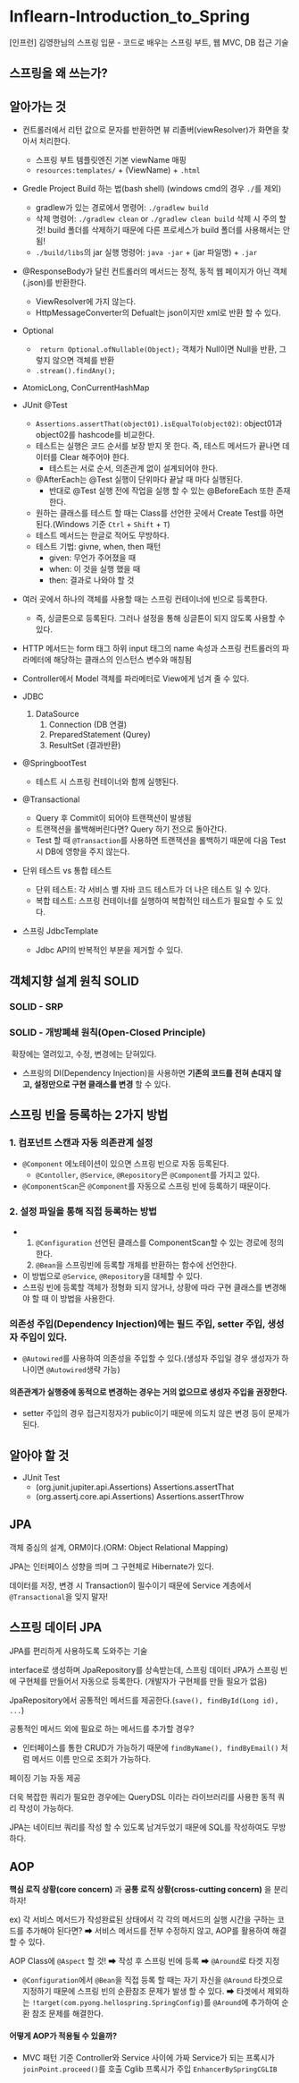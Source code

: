 # Inflearn-Introduction_to_Spring
[인프런] 김영한님의 스프링 입문 - 코드로 배우는 스프링 부트, 웹 MVC, DB 접근 기술



## 스프링을 왜 쓰는가?



## 알아가는 것

- 컨트롤러에서 리턴 값으로 문자를 반환하면 뷰 리졸버(viewResolver)가 화면을 찾아서 처리한다.
  - 스프링 부트 템플릿엔진 기본 viewName 매핑
  - ``resources:templates/`` + (ViewName) + ``.html``



- Gredle Project Build 하는 법(bash shell) (windows cmd의 경우 ``./``를 제외)
  - gradlew가 있는 경로에서 명령어: ``./gradlew build``
  - 삭제 명령어: ``./gradlew clean`` or ``./gradlew clean build``
    삭제 시 주의 할 것! build 폴더를 삭제하기 때문에 다른 프로세스가 build 폴더를 사용해서는 안됨!
  - ``./build/libs``의 jar 실행 명령어: ``java -jar`` + (jar 파일명) +  ``.jar`` 
  



- @ResponseBody가 달린 컨트롤러의 메서드는 정적, 동적 웹 페이지가 아닌 객체(.json)를 반환한다.
  - ViewResolver에 가지 않는다.
  - HttpMessageConverter의 Defualt는 json이지만 xml로 반환 할 수 있다.



- Optional<T>
  - `` return Optional.ofNullable(Object);`` 객체가 Null이면 Null을 반환, 그렇지 않으면 객체를 반환
  - `.stream().findAny();`



- AtomicLong, ConCurrentHashMap



- JUnit @Test
  - ``Assertions.assertThat(object01).isEqualTo(object02)``: object01과 object02를 hashcode를 비교한다.
  - 테스트는 실행은 코드 순서를 보장 받지 못 한다. 즉, 테스트 메서드가 끝나면 데이터를 Clear 해주어야 한다.
    - 테스트는 서로 순서, 의존관계 없이 설계되어야 한다.
  - @AfterEach는 @Test 실행이 단위마다 끝날 때 마다 실행된다.
    - 반대로 @Test 실행 전에 작업을 실행 할 수 있는 @BeforeEach 또한 존재한다.
  - 원하는 클래스를 테스트 할 때는  Class를 선언한 곳에서 Create Test를 하면 된다.(Windows 기준 ``Ctrl`` + ``Shift`` + ``T``)
  - 테스트 메서드는 한글로 적어도 무방하다.
  - 테스트 기법: givne, when, then 패턴
    - given: 무언가 주어졌을 때
    - when: 이 것을 실행 했을 때
    - then: 결과로 나와야 할 것
  



- 여러 곳에서 하나의 객체를 사용할 때는 스프링 컨테이너에 빈으로 등록한다.
  - 즉, 싱글톤으로 등록된다. 그러나 설정을 통해 싱글톤이 되지 않도록  사용할 수 있다.



- HTTP 메서드는 form 태그 하위 input 태그의 name 속성과 스프링 컨트롤러의 파라메터에 해당하는 클래스의 인스턴스 변수와 매칭됨



- Controller에서 Model 객체를 파라메터로 View에게 넘겨 줄 수 있다.



- JDBC
  1. DataSource
     1. Connection (DB 연결)
     2. PreparedStatement (Qurey)
     3. ResultSet (결과반환)



- @SpringbootTest
  - 테스트 시 스프링 컨테이너와 함께 실행된다.



- @Transactional
  - Query 후  Commit이 되어야 트랜잭션이 발생됨
  - 트랜잭션을 롤백해버린다면? Query 하기 전으로 돌아간다.
  - Test 할 때 `@Transaction`를 사용하면 트랜잭션을 롤백하기 때문에 다음 Test 시 DB에 영향을 주지 않는다.



- 단위 테스트 vs 통합 테스트
  - 단위 테스트: 각 서비스 별 자바 코드 테스트가 더 나은 테스트 일 수 있다.
  - 복합 테스트: 스프링 컨테이너를 실행하여 복합적인 테스트가 필요할 수 도 있다.



- 스프링 JdbcTemplate
  - Jdbc API의 반복적인 부분을 제거할 수 있다. 





## 객체지향 설계 원칙 SOLID

### SOLID - SRP



### SOLID - 개방폐쇄 원칙(Open-Closed Principle)

​	확장에는 열려있고, 수정, 변경에는 닫혀있다.

- 스프링의 DI(Dependency Injection)을 사용하면 **기존의 코드를 전혀 손대지 않고, 설정만으로 구현 클래스를 변경** 할 수 있다. 



## 스프링 빈을 등록하는 2가지 방법

### 1. 컴포넌트 스캔과 자동 의존관계 설정

- ``@Component`` 에노테이션이 있으면 스프링 빈으로 자동 등록된다.
  - ``@Contoller``, ``@Service``, ``@Repository``은 ``@Component``를 가지고 있다.
- ``@ComponentScan``은 ``@Component``를 자동으로 스프링 빈에 등록하기 때문이다.

### 2. 설정 파일을 통해 직접 등록하는 방법

- 1. ``@Configuration`` 선언된 클래스를 ComponentScan할 수 있는 경로에 정의한다.
  2. ``@Bean``을 스프링빈에 등록할 개체를 반환하는 함수에 선언한다.
- 이 방법으로 ``@Service``, ``@Repository``을 대체할 수 있다.
- 스프링 빈에 등록할 객체가 정형화 되지 않거나, 상황에 따라 구현 클래스를 변경해야 할 때 이 방법을 사용한다.



### 의존성 주입(Dependency Injection)에는 필드 주입, setter 주입, 생성자 주입이 있다.

- `@Autowired`를 사용하여 의존성을 주입할 수 있다.(생성자 주입일 경우 생성자가 하나이면 `@Autowired`생략 가능)

#### 의존관계가 실행중에 동적으로  변경하는 경우는 거의 없으므로 생성자 주입을 권장한다.

- setter 주입의 경우 접근지정자가 public이기 때문에 의도치 않은 변경 등이 문제가 된다.



## 알아야 할 것

- JUnit Test
  - (org.junit.jupiter.api.Assertions) Assertions.assertThat 
  - (org.assertj.core.api.Assertions) Assertions.assertThrow





## JPA

객체 중심의 설계, ORM이다.(ORM: Object Relational Mapping)

JPA는 인터페이스 성향을 띄며 그 구현체로 Hibernate가 있다.

데이터를 저장, 변경 시 Transaction이 필수이기 때문에 Service 계층에서 `@Transactional`을 잊지 말자!



## 스프링 데이터 JPA

JPA를 편리하게 사용하도록 도와주는 기술

interface로 생성하며 JpaRepository를 상속받는데, 스프링 데이터 JPA가 스프링 빈에 구현체를 만들어서 자동으로 등록한다. (개발자가 구현체를 만들 필요가 없음)

JpaRepository에서 공통적인 메서드를 제공한다.(`save(), findById(Long id), ...`)

공통적인 메서드 외에 필요로 하는 메서드를 추가할 경우?

- 인터페이스를 통한 CRUD가 가능하기 때문에 `findByName(), findByEmail()` 처럼 메서드 이름 만으로 조회가 가능하다.

페이징 기능 자동 제공

더욱 복잡한 쿼리가 필요한 경우에는 QueryDSL 이라는 라이브러리를 사용한 동적 쿼리 작성이 가능하다.

JPA는 네이티브 쿼리를 작성 할 수 있도록 남겨두었기 때문에 SQL를 작성하여도 무방하다.



## AOP

**핵심 로직 상황(core concern)** 과 **공통 로직 상황(cross-cutting concern)** 을 분리하자!

ex) 각 서비스 메서드가 작성완료된 상태에서 각 각의 메서드의 실행 시간을 구하는 코드를 추가해야 된다면?
➡ 서비스 메서드를 전부 수정하지 않고, AOP를 활용하여 해결 할 수 있다.

AOP Class에 `@Aspect` 할 것! ➡ 작성 후 스프링 빈에 등록 ➡ `@Around`로 타겟 지정

- `@Configuration`에서 `@Bean`을 직접 등록 할 때는 자기 자신을 `@Around` 타겟으로 지정하기 때문에 스프링 빈의 순환참조 문제가 발생 할 수 있다. ➡ 타겟에서 제외하는 `!target(com.pyong.hellospring.SpringConfig)`를 `@Around`에 추가하여 순환 참조 문제를 해결한다.

#### 어떻게 AOP가 적용될 수 있을까?

- MVC 패턴 기준 Controller와 Service 사이에 가짜 Service가 되는 프록시가 `joinPoint.proceed()`를 호출
  Cglib 프록시가 주입 `EnhancerBySpringCGLIB`

